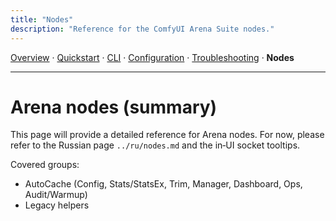 ```yaml
---
title: "Nodes"
description: "Reference for the ComfyUI Arena Suite nodes."
---
```


[Overview](index.md) · [Quickstart](quickstart.md) · [CLI](cli.md) · [Configuration](config.md) · [Troubleshooting](troubleshooting.md) · **Nodes**

---

# Arena nodes (summary)

This page will provide a detailed reference for Arena nodes. For now, please refer to the Russian page `../ru/nodes.md` and the in‑UI socket tooltips.

Covered groups:
- AutoCache (Config, Stats/StatsEx, Trim, Manager, Dashboard, Ops, Audit/Warmup)
- Legacy helpers

